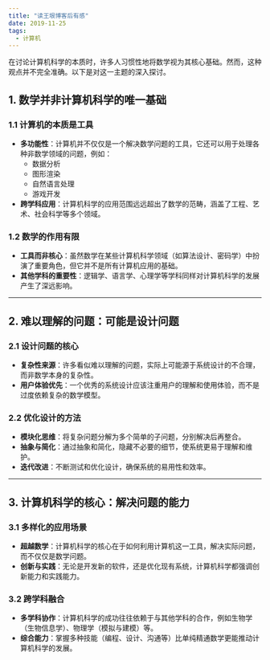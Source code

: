 ```yaml
---
title: "读王垠博客后有感"
date: 2019-11-25
tags:
  - 计算机
---
```


在讨论计算机科学的本质时，许多人习惯性地将数学视为其核心基础。然而，这种观点并不完全准确。以下是对这一主题的深入探讨。

## 1. 数学并非计算机科学的唯一基础

### 1.1 计算机的本质是工具

- **多功能性**：计算机并不仅仅是一个解决数学问题的工具，它还可以用于处理各种非数学领域的问题，例如：
  - 数据分析
  - 图形渲染
  - 自然语言处理
  - 游戏开发
- **跨学科应用**：计算机科学的应用范围远远超出了数学的范畴，涵盖了工程、艺术、社会科学等多个领域。

### 1.2 数学的作用有限

- **工具而非核心**：虽然数学在某些计算机科学领域（如算法设计、密码学）中扮演了重要角色，但它并不是所有计算机应用的基础。
- **其他学科的重要性**：逻辑学、语言学、心理学等学科同样对计算机科学的发展产生了深远影响。

---

## 2. 难以理解的问题：可能是设计问题

### 2.1 设计问题的核心

- **复杂性来源**：许多看似难以理解的问题，实际上可能源于系统设计的不合理，而非数学本身的复杂性。
- **用户体验优先**：一个优秀的系统设计应该注重用户的理解和使用体验，而不是过度依赖复杂的数学模型。

### 2.2 优化设计的方法

- **模块化思维**：将复杂问题分解为多个简单的子问题，分别解决后再整合。
- **抽象与简化**：通过抽象和简化，隐藏不必要的细节，使系统更易于理解和维护。
- **迭代改进**：不断测试和优化设计，确保系统的易用性和效率。

---

## 3. 计算机科学的核心：解决问题的能力

### 3.1 多样化的应用场景

- **超越数学**：计算机科学的核心在于如何利用计算机这一工具，解决实际问题，而不仅仅是数学问题。
- **创新与实践**：无论是开发新的软件，还是优化现有系统，计算机科学都强调创新能力和实践能力。

### 3.2 跨学科融合

- **多学科协作**：计算机科学的成功往往依赖于与其他学科的合作，例如生物学（生物信息学）、物理学（模拟与建模）等。
- **综合能力**：掌握多种技能（编程、设计、沟通等）比单纯精通数学更能推动计算机科学的发展。